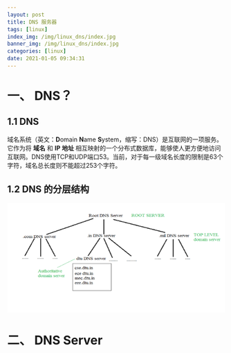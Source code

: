 ```yaml
---
layout: post
title: DNS 服务器
tags: [linux]
index_img: /img/linux_dns/index.jpg
banner_img: /img/linux_dns/index.jpg
categories: [linux]
date: 2021-01-05 09:34:31
---
```


# 一、 DNS？

## 1.1 DNS

域名系统（英文：**D**omain **N**ame **S**ystem，缩写：DNS）是互联网的一项服务。它作为将 **域名** 和 **IP 地址** 相互映射的一个分布式数据库，能够使人更方便地访问互联网。DNS使用TCP和UDP端口53。当前，对于每一级域名长度的限制是63个字符，域名总长度则不能超过253个字符。

## 1.2 DNS 的分层结构

![](/img/linux_dns/dns_1.png)

# 二、 DNS Server

